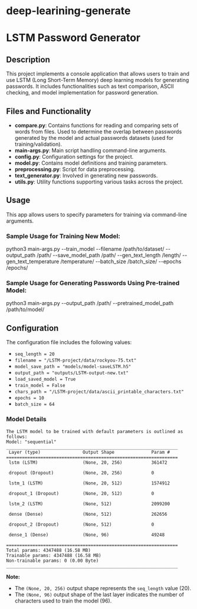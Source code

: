 # deep-learining-generate
# LSTM Password Generator

## Description
This project implements a console application that allows users to train and use LSTM (Long Short-Term Memory) deep learning models for generating passwords. It includes functionalities such as text comparison, ASCII checking, and model implementation for password generation.

## Files and Functionality
- **compare.py**: Contains functions for reading and comparing sets of words from files. Used to determine the overlap between passwords generated by the model and actual passwords datasets (used for training/validation).
- **main-args.py**: Main script handling command-line arguments.
- **config.py**: Configuration settings for the project.
- **model.py**: Contains model definitions and training parameters.
- **preprocessing.py**: Script for data preprocessing.
- **text_generator.py**: Involved in generating new passwords.
- **utils.py**: Utility functions supporting various tasks across the project.

## Usage
This app allows users to specify parameters for training via command-line arguments.

### Sample Usage for Training New Model:
python3 main-args.py --train_model --filename /path/to/dataset/ --output_path /path/ --save_model_path /path/ --gen_text_length /length/ --gen_text_temperature /temperature/ --batch_size /batch_size/ --epochs /epochs/

### Sample Usage for Generating Passwords Using Pre-trained Model:
python3 main-args.py --output_path /path/ --pretrained_model_path /path/to/model/


## Configuration
The configuration file includes the following values:
- `seq_length = 20`
- `filename = "/LSTM-project/data/rockyou-75.txt"`
- `model_save_path = "models/model-saveLSTM.h5"`
- `output_path = "outputs/LSTM-output-new.txt"`
- `load_saved_model = True`
- `train_model = False`
- `chars_path = "/LSTM-project/data/ascii_printable_characters.txt"`
- `epochs = 10`
- `batch_size = 64`

### Model Details
    The LSTM model to be trained with default parameters is outlined as follows:
    Model: "sequential"
    _________________________________________________________________
     Layer (type)                Output Shape              Param #   
    =================================================================
     lstm (LSTM)                 (None, 20, 256)           361472    
                                                                     
     dropout (Dropout)           (None, 20, 256)           0         
                                                                     
     lstm_1 (LSTM)               (None, 20, 512)           1574912   
                                                                     
     dropout_1 (Dropout)         (None, 20, 512)           0         
                                                                     
     lstm_2 (LSTM)               (None, 512)               2099200   
                                                                     
     dense (Dense)               (None, 512)               262656    
                                                                     
     dropout_2 (Dropout)         (None, 512)               0         
                                                                     
     dense_1 (Dense)             (None, 96)                49248     
                                                                     
    =================================================================
    Total params: 4347488 (16.58 MB)
    Trainable params: 4347488 (16.58 MB)
    Non-trainable params: 0 (0.00 Byte)
    _________________________________________________________________

**Note:**
- The `(None, 20, 256)` output shape represents the `seq_length` value (20).
- The `(None, 96)` output shape of the last layer indicates the number of characters used to train the model (96).
